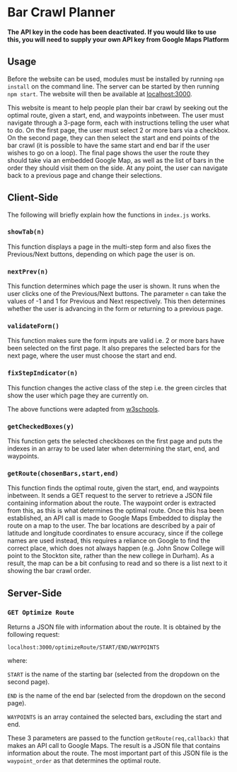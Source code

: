 # Bar Crawl Planner

**The API key in the code has been deactivated. If you would like to use this, you will need to supply your own API key from Google Maps Platform**

## Usage

Before the website can be used, modules must be installed by running `npm install` on the command line. The server can be started by then running `npm start`. The website will then be available at [localhost:3000](http://localhost:3000).

This website is meant to help people plan their bar crawl by seeking out the optimal route, given a start, end, and waypoints inbetween. The user must navigate through a 3-page form, each with instructions telling the user what to do. On the first page, the user must select 2 or more bars via a checkbox. On the second page, they can then select the start and end points of the bar crawl (it is possible to have the same start and end bar if the user wishes to go on a loop). The final page shows the user the route they should take via an embedded Google Map, as well as the list of bars in the order they should visit them on the side. At any point, the user can navigate back to a previous page and change their selections.

## Client-Side

The following will briefly explain how the functions in `index.js` works.

### `showTab(n)`
This function displays a page in the multi-step form and also fixes the Previous/Next buttons, depending on which page the user is on.

### `nextPrev(n)`
This function determines which page the user is shown. It runs when the user clicks one of the Previous/Next buttons. The parameter `n` can take the values of -1 and 1 for Previous and Next respectively. This then determines whether the user is advancing in the form or returning to a previous page.

### `validateForm()`
This function makes sure the form inputs are valid i.e. 2 or more bars have been selected on the first page. It also prepares the selected bars for the next page, where the user must choose the start and end.

### `fixStepIndicator(n)`
This function changes the active class of the step i.e. the green circles that show the user which page they are currently on.

The above functions were adapted from [w3schools](https://www.w3schools.com/howto/howto_js_form_steps.asp).

### `getCheckedBoxes(y)`
This function gets the selected checkboxes on the first page and puts the indexes in an array to be used later when determining the start, end, and waypoints.

### `getRoute(chosenBars,start,end)`
This function finds the optimal route, given the start, end, and waypoints inbetween. It sends a GET request to the server to retrieve a JSON file containing information about the route. The waypoint order is extracted from this, as this is what determines the optimal route. Once this hsa been established, an API call is made to Google Maps Embedded to display the route on a map to the user. The bar locations are described by a pair of latitude and longitude coordinates to ensure accuracy, since if the college names are used instead, this requires a reliance on Google to find the correct place, which does not always happen (e.g. John Snow College will point to the Stockton site, rather than the new college in Durham). As a result, the map can be a bit confusing to read and so there is a list next to it showing the bar crawl order.

## Server-Side

### `GET Optimize Route`
Returns a JSON file with information about the route. It is obtained by the following request:

`localhost:3000/optimizeRoute/START/END/WAYPOINTS`

where:

`START` is the name of the starting bar (selected from the dropdown on the second page).

`END` is the name of the end bar (selected from the dropdown on the second page).

`WAYPOINTS` is an array contained the selected bars, excluding the start and end.

These 3 parameters are passed to the function `getRoute(req,callback)` that makes an API call to Google Maps. The result is a JSON file that contains information about the route. The most important part of this JSON file is the `waypoint_order` as that determines the optimal route.
